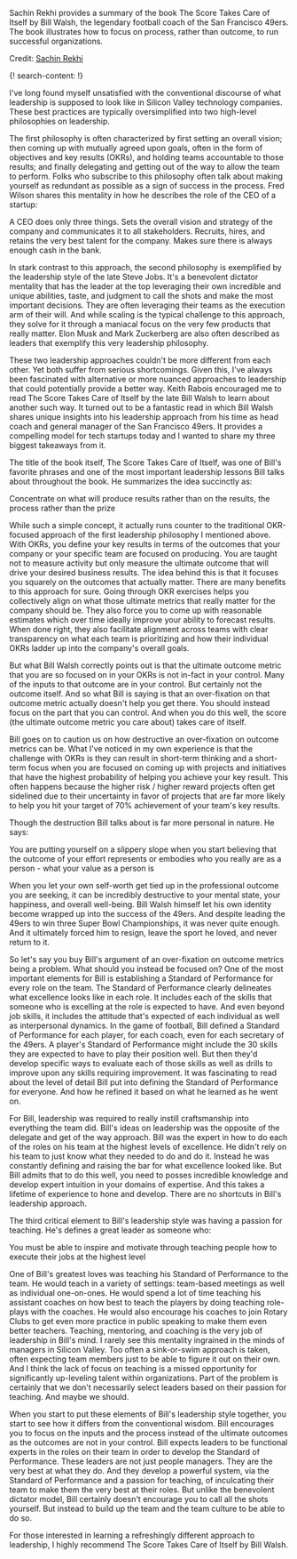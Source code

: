 
Sachin Rekhi provides a summary of the book The Score Takes Care of Itself by Bill Walsh, the legendary football coach of the San Francisco 49ers. The book illustrates how to focus on process, rather than outcome, to run successful organizations.

Credit: [Sachin Rekhi](https://www.sachinrekhi.com/)

{! search-content: !}

I've long found myself unsatisfied with the conventional discourse of what leadership is supposed to look like in Silicon Valley technology companies. These best practices are typically oversimplified into two high-level philosophies on leadership.

The first philosophy is often characterized by first setting an overall vision; then coming up with mutually agreed upon goals, often in the form of objectives and key results (OKRs), and holding teams accountable to those results; and finally delegating and getting out of the way to allow the team to perform. Folks who subscribe to this philosophy often talk about making yourself as redundant as possible as a sign of success in the process. Fred Wilson shares this mentality in how he describes the role of the CEO of a startup:

A CEO does only three things. Sets the overall vision and strategy of the company and communicates it to all stakeholders. Recruits, hires, and retains the very best talent for the company. Makes sure there is always enough cash in the bank.

In stark contrast to this approach, the second philosophy is exemplified by the leadership style of the late Steve Jobs. It's a benevolent dictator mentality that has the leader at the top leveraging their own incredible and unique abilities, taste, and judgment to call the shots and make the most important decisions. They are often leveraging their teams as the execution arm of their will. And while scaling is the typical challenge to this approach, they solve for it through a maniacal focus on the very few products that really matter. Elon Musk and Mark Zuckerberg are also often described as leaders that exemplify this very leadership philosophy.

These two leadership approaches couldn't be more different from each other. Yet both suffer from serious shortcomings. Given this, I've always been fascinated with alternative or more nuanced approaches to leadership that could potentially provide a better way. Keith Rabois encouraged me to read The Score Takes Care of Itself by the late Bill Walsh to learn about another such way. It turned out to be a fantastic read in which Bill Walsh shares unique insights into his leadership approach from his time as head coach and general manager of the San Francisco 49ers. It provides a compelling model for tech startups today and I wanted to share my three biggest takeaways from it.

The title of the book itself, The Score Takes Care of Itself, was one of Bill's favorite phrases and one of the most important leadership lessons Bill talks about throughout the book. He summarizes the idea succinctly as:

Concentrate on what will produce results rather than on the results, the process rather than the prize

While such a simple concept, it actually runs counter to the traditional OKR-focused approach of the first leadership philosophy I mentioned above. With OKRs, you define your key results in terms of the outcomes that your company or your specific team are focused on producing. You are taught not to measure activity but only measure the ultimate outcome that will drive your desired business results. The idea behind this is that it focuses you squarely on the outcomes that actually matter. There are many benefits to this approach for sure. Going through OKR exercises helps you collectively align on what those ultimate metrics that really matter for the company should be. They also force you to come up with reasonable estimates which over time ideally improve your ability to forecast results. When done right, they also facilitate alignment across teams with clear transparency on what each team is prioritizing and how their individual OKRs ladder up into the company's overall goals.

But what Bill Walsh correctly points out is that the ultimate outcome metric that you are so focused on in your OKRs is not in-fact in your control. Many of the inputs to that outcome are in your control. But certainly not the outcome itself. And so what Bill is saying is that an over-fixation on that outcome metric actually doesn't help you get there. You should instead focus on the part that you can control. And when you do this well, the score (the ultimate outcome metric you care about) takes care of itself.

Bill goes on to caution us on how destructive an over-fixation on outcome metrics can be. What I've noticed in my own experience is that the challenge with OKRs is they can result in short-term thinking and a short-term focus when you are focused on coming up with projects and initiatives that have the highest probability of helping you achieve your key result. This often happens because the higher risk / higher reward projects often get sidelined due to their uncertainty in favor of projects that are far more likely to help you hit your target of 70% achievement of your team's key results.

Though the destruction Bill talks about is far more personal in nature. He says:

You are putting yourself on a slippery slope when you start believing that the outcome of your effort represents or embodies who you really are as a person - what your value as a person is

When you let your own self-worth get tied up in the professional outcome you are seeking, it can be incredibly destructive to your mental state, your happiness, and overall well-being. Bill Walsh himself let his own identity become wrapped up into the success of the 49ers. And despite leading the 49ers to win three Super Bowl Championships, it was never quite enough. And it ultimately forced him to resign, leave the sport he loved, and never return to it.

So let's say you buy Bill's argument of an over-fixation on outcome metrics being a problem. What should you instead be focused on? One of the most important elements for Bill is establishing a Standard of Performance for every role on the team. The Standard of Performance clearly delineates what excellence looks like in each role. It includes each of the skills that someone who is excelling at the role is expected to have. And even beyond job skills, it includes the attitude that's expected of each individual as well as interpersonal dynamics. In the game of football, Bill defined a Standard of Performance for each player, for each coach, even for each secretary of the 49ers. A player's Standard of Performance might include the 30 skills they are expected to have to play their position well. But then they'd develop specific ways to evaluate each of those skills as well as drills to improve upon any skills requiring improvement. It was fascinating to read about the level of detail Bill put into defining the Standard of Performance for everyone. And how he refined it based on what he learned as he went on.

For Bill, leadership was required to really instill craftsmanship into everything the team did. Bill's ideas on leadership was the opposite of the delegate and get of the way approach. Bill was the expert in how to do each of the roles on his team at the highest levels of excellence. He didn't rely on his team to just know what they needed to do and do it. Instead he was constantly defining and raising the bar for what excellence looked like. But Bill admits that to do this well, you need to posses incredible knowledge and develop expert intuition in your domains of expertise. And this takes a lifetime of experience to hone and develop. There are no shortcuts in Bill's leadership approach.

The third critical element to Bill's leadership style was having a passion for teaching. He's defines a great leader as someone who:

You must be able to inspire and motivate through teaching people how to execute their jobs at the highest level

One of Bill's greatest loves was teaching his Standard of Performance to the team. He would teach in a variety of settings: team-based meetings as well as individual one-on-ones. He would spend a lot of time teaching his assistant coaches on how best to teach the players by doing teaching role-plays with the coaches. He would also encourage his coaches to join Rotary Clubs to get even more practice in public speaking to make them even better teachers. Teaching, mentoring, and coaching is the very job of leadership in Bill's mind. I rarely see this mentality ingrained in the minds of managers in Silicon Valley. Too often a sink-or-swim approach is taken, often expecting team members just to be able to figure it out on their own. And I think the lack of focus on teaching is a missed opportunity for significantly up-leveling talent within organizations. Part of the problem is certainly that we don't necessarily select leaders based on their passion for teaching. And maybe we should.

When you start to put these elements of Bill's leadership style together, you start to see how it differs from the conventional wisdom. Bill encourages you to focus on the inputs and the process instead of the ultimate outcomes as the outcomes are not in your control. Bill expects leaders to be functional experts in the roles on their team in order to develop the Standard of Performance. These leaders are not just people managers. They are the very best at what they do. And they develop a powerful system, via the Standard of Performance and a passion for teaching, of inculcating their team to make them the very best at their roles. But unlike the benevolent dictator model, Bill certainly doesn't encourage you to call all the shots yourself. But instead to build up the team and the team culture to be able to do so.

For those interested in learning a refreshingly different approach to leadership, I highly recommend The Score Takes Care of Itself by Bill Walsh.
